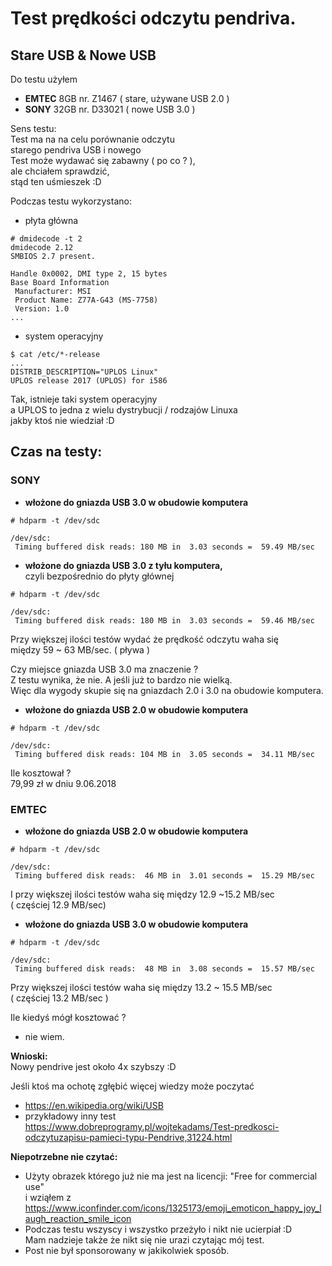 

# Test prędkości odczytu pendriva.

## Stare USB & Nowe USB

Do testu użyłem  
- **EMTEC** 8GB  nr. Z1467 ( stare, używane USB 2.0 )  
- **SONY** 32GB  nr. D33021 ( nowe USB 3.0 )


Sens testu:  
Test ma na na celu porównanie odczytu  
starego pendriva USB i nowego  
Test może wydawać się zabawny ( po co ? ),  
ale chciałem sprawdzić,  
stąd ten uśmieszek :D


Podczas testu wykorzystano:  
- płyta główna

```
# dmidecode -t 2
dmidecode 2.12
SMBIOS 2.7 present.

Handle 0x0002, DMI type 2, 15 bytes
Base Board Information
 Manufacturer: MSI
 Product Name: Z77A-G43 (MS-7758)
 Version: 1.0
...
```

- system operacyjny

```
$ cat /etc/*-release
...
DISTRIB_DESCRIPTION="UPLOS Linux"
UPLOS release 2017 (UPLOS) for i586
```

Tak, istnieje taki system operacyjny  
a UPLOS to jedna z wielu dystrybucji / rodzajów Linuxa  
jakby ktoś nie wiedział :D




## Czas na testy:

###  SONY

- **włożone do gniazda USB 3.0 w obudowie komputera**

```
# hdparm -t /dev/sdc

/dev/sdc:
 Timing buffered disk reads: 180 MB in  3.03 seconds =  59.49 MB/sec
```

- **włożone do gniazda USB 3.0 z tyłu komputera,**  
czyli bezpośrednio do płyty głównej 

```
# hdparm -t /dev/sdc

/dev/sdc:
 Timing buffered disk reads: 180 MB in  3.03 seconds =  59.46 MB/sec
```

Przy większej ilości testów wydać że prędkość odczytu waha się  
między 59 ~ 63 MB/sec. ( pływa )

Czy miejsce gniazda USB 3.0 ma znaczenie ?  
Z testu wynika, że nie. A jeśli już to bardzo nie wielką.  
Więc dla wygody skupie się na gniazdach 2.0 i 3.0 na obudowie komputera.

- **włożone do gniazda USB 2.0 w obudowie komputera**

```
# hdparm -t /dev/sdc

/dev/sdc:
 Timing buffered disk reads: 104 MB in  3.05 seconds =  34.11 MB/sec
```

Ile kosztował ?  
79,99 zł  w dniu 9.06.2018


### EMTEC

- **włożone do gniazda USB 2.0 w obudowie komputera**

```
# hdparm -t /dev/sdc

/dev/sdc:
 Timing buffered disk reads:  46 MB in  3.01 seconds =  15.29 MB/sec
```

I przy większej ilości testów waha się między 12.9 ~15.2 MB/sec  
 ( częściej 12.9 MB/sec)

- **włożone do gniazda USB 3.0 w obudowie komputera**

```
# hdparm -t /dev/sdc

/dev/sdc:
 Timing buffered disk reads:  48 MB in  3.08 seconds =  15.57 MB/sec
```

Przy większej ilości testów waha się między  13.2 ~ 15.5 MB/sec  
 ( częściej 13.2 MB/sec )



Ile kiedyś mógł kosztować ?  
- nie wiem.


**Wnioski:**  
Nowy pendrive jest około 4x szybszy :D


Jeśli ktoś ma ochotę zgłębić więcej wiedzy może poczytać  
- <https://en.wikipedia.org/wiki/USB>
- przykładowy inny test <https://www.dobreprogramy.pl/wojtekadams/Test-predkosci-odczytuzapisu-pamieci-typu-Pendrive,31224.html>


**Niepotrzebne nie czytać:**  
- Użyty obrazek którego już nie ma jest na licencji: "Free for commercial use"  
i wziąłem z  https://www.iconfinder.com/icons/1325173/emoji_emoticon_happy_joy_laugh_reaction_smile_icon  
- Podczas testu wszyscy i wszystko przeżyło i nikt nie ucierpiał :D  
Mam nadzieje także że nikt się nie urazi czytając mój test.  
- Post nie był sponsorowany w jakikolwiek sposób.





